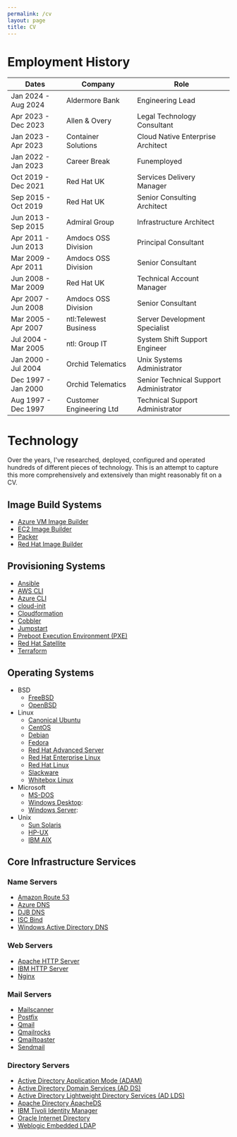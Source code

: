 ```yaml
---
permalink: /cv
layout: page
title: CV
---
```


# Employment History

| Dates | Company | Role |
|--- |--- |--- |
| Jan 2024 - Aug 2024 | Aldermore Bank | Engineering Lead | 
| Apr 2023 - Dec 2023 | Allen & Overy | Legal Technology Consultant | 
| Jan 2023 - Apr 2023 | Container Solutions | Cloud Native Enterprise Architect | 
| Jan 2022 - Jan 2023 | Career Break | Funemployed | 
| Oct 2019 - Dec 2021 | Red Hat UK  | Services Delivery Manager | 
| Sep 2015 - Oct 2019 | Red Hat UK  | Senior Consulting Architect | 
| Jun 2013 - Sep 2015 | Admiral Group | Infrastructure Architect | 
| Apr 2011 - Jun 2013 | Amdocs OSS Division | Principal Consultant | 
| Mar 2009 - Apr 2011 | Amdocs OSS Division | Senior Consultant | 
| Jun 2008 - Mar 2009 | Red Hat UK | Technical Account Manager | 
| Apr 2007 - Jun 2008 | Amdocs OSS Division | Senior Consultant | 
| Mar 2005 - Apr 2007 | ntl:Telewest Business | Server Development Specialist | 
| Jul 2004 - Mar 2005 | ntl: Group IT | System Shift Support Engineer | 
| Jan 2000 - Jul 2004 | Orchid Telematics | Unix Systems Administrator | 
| Dec 1997 - Jan 2000 | Orchid Telematics | Senior Technical Support Administrator | 
| Aug 1997 - Dec 1997 | Customer Engineering Ltd | Technical Support Administrator | 

# Technology
Over the years, I've researched, deployed, configured and operated hundreds of different pieces of technology. This is an attempt to capture this more comprehensively and extensively than might reasonably fit on a CV.

## Image Build Systems
- [Azure VM Image Builder](https://learn.microsoft.com/en-us/azure/virtual-machines/image-builder-overview?tabs=azure-powershell)
- [EC2 Image Builder](https://docs.aws.amazon.com/imagebuilder/latest/userguide/what-is-image-builder.html)
- [Packer](https://www.packer.io/)
- [Red Hat Image Builder](https://docs.redhat.com/en/documentation/red_hat_enterprise_linux/8/html/composing_a_customized_rhel_system_image/composer-description_composing-a-customized-rhel-system-image)

## Provisioning Systems
- [Ansible](https://ansible.readthedocs.io/)
- [AWS CLI](https://awscli.amazonaws.com/v2/documentation/api/latest/reference/ec2/run-instances.html)
- [Azure CLI](https://learn.microsoft.com/en-us/cli/azure/azure-cli-vm-tutorial-3?tabs=bash)
- [cloud-init](https://cloudinit.readthedocs.io/en/latest/index.html)
- [Cloudformation](https://docs.aws.amazon.com/AWSCloudFormation/latest/UserGuide/Welcome.html)
- [Cobbler](https://cobbler.github.io/)
- [Jumpstart](https://www.oracle.com/technical-resources/articles/solaris10/jumpstart-x86-x64-jsp.html)
- [Preboot Execution Environment (PXE)](https://en.wikipedia.org/wiki/Preboot_Execution_Environment)
- [Red Hat Satellite](https://www.redhat.com/en/technologies/management/satellite)
- [Terraform](https://www.terraform.io/)


## Operating Systems
- BSD
    - [FreeBSD](https://en.wikipedia.org/wiki/FreeBSD_version_history#Version_history)
    - [OpenBSD](https://en.wikipedia.org/wiki/OpenBSD#Releases)
- Linux
    - [Canonical Ubuntu](https://en.wikipedia.org/wiki/Ubuntu_version_history#Table_of_versions)  
    - [CentOS](https://en.wikipedia.org/wiki/CentOS#CentOS_releases)
    - [Debian](https://en.wikipedia.org/wiki/Debian_version_history)
    - [Fedora](https://en.wikipedia.org/wiki/Fedora_Linux_release_history)
    - [Red Hat Advanced Server](https://en.wikipedia.org/wiki/Red_Hat_Enterprise_Linux#RHEL_2.1)
    - [Red Hat Enterprise Linux](https://en.wikipedia.org/wiki/Red_Hat_Enterprise_Linux#Version_history_and_timeline[37])
    - [Red Hat Linux](https://en.wikipedia.org/wiki/Red_Hat_Linux#Version_history)
    - [Slackware](https://en.wikipedia.org/wiki/Slackware#Releases)
    - [Whitebox Linux](https://www.whiteboxlinux.org/)
- Microsoft
    - [MS-DOS](https://en.wikipedia.org/wiki/MS-DOS)
    - [Windows Desktop](https://en.wikipedia.org/wiki/List_of_Microsoft_Windows_versions#Personal_computer_versions): 
    - [Windows Server](https://en.wikipedia.org/wiki/List_of_Microsoft_Windows_versions#Server_versions):
- Unix
  - [Sun Solaris](https://en.wikipedia.org/wiki/Oracle_Solaris#Version_history)
  - [HP-UX](https://en.wikipedia.org/wiki/HP-UX#Release_history)
  - [IBM AIX](https://en.wikipedia.org/wiki/IBM_AIX#Versions)

## Core Infrastructure Services
### Name Servers
- [Amazon Route 53](https://docs.aws.amazon.com/route53/)
- [Azure DNS](https://learn.microsoft.com/en-us/azure/dns/)
- [DJB DNS](https://cr.yp.to/djbdns.html)
- [ISC Bind](https://www.isc.org/bind/)
- [Windows Active Directory DNS](https://learn.microsoft.com/en-us/windows-server/networking/dns/dns-top)

### Web Servers
- [Apache HTTP Server](https://httpd.apache.org/)
- [IBM HTTP Server](https://www.ibm.com/docs/en/ibm-http-server/8.5.5?topic=SSEQTJ_8.5.5/com.ibm.websphere.ihs.doc/ihs/welcome_ihs.html)
- [Nginx](https://nginx.org/en/)

### Mail Servers
- [Mailscanner](https://www.mailscanner.info/)
- [Postfix](http://www.postfix.org/)
- [Qmail](https://cr.yp.to/qmail.html)
- [Qmailrocks](http://qmailrocks.thibs.com/)
- [Qmailtoaster](http://www.qmailtoaster.net/)
- [Sendmail](https://www.sendmail.org/~ca/email/doc8.12/cf/m4/index.html)

### Directory Servers
- [Active Directory Application Mode (ADAM)](https://learn.microsoft.com/en-us/previous-versions/windows/it-pro/windows-server-2012-R2-and-2012/hh831593(v=ws.11))
- [Active Directory Domain Services (AD DS)](https://learn.microsoft.com/en-us/windows-server/identity/ad-ds/get-started/virtual-dc/active-directory-domain-services-overview)
- [Active Directory Lightweight Directory Services (AD LDS)](https://learn.microsoft.com/en-us/previous-versions/windows/it-pro/windows-server-2012-R2-and-2012/hh831593(v=ws.11))
- [Apache Directory ApacheDS](https://directory.apache.org/apacheds/)
- [IBM Tivoli Identity Manager](https://www.ibm.com/docs/en/tfim)
- [Oracle Internet Directory](https://www.oracle.com/middleware/technologies/internet-directory.html)
- [Weblogic Embedded LDAP](https://docs.oracle.com/en/middleware/fusion-middleware/weblogic-server/12.2.1.4/secmg/ldap.html)
